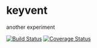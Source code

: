 # keyvent

another experiment

[![Build Status](https://travis-ci.org/rodolfodpk/keyvent.svg?branch=master)](https://travis-ci.org/rodolfodpk/keyvent)
[![Coverage Status](https://codecov.io/github/rodolfodpk/keyvent/coverage.png?branch=master)](https://codecov.io/github/rodolfodpk/keyvent?branch=master)


